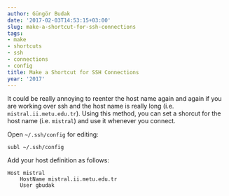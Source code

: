 ```yaml
---
author: Güngör Budak
date: '2017-02-03T14:53:15+03:00'
slug: make-a-shortcut-for-ssh-connections
tags:
- make
- shortcuts
- ssh
- connections
- config
title: Make a Shortcut for SSH Connections
year: '2017'
---
```


It could be really annoying to reenter the host name again and again if you are working over ssh and the host name is really long (i.e. `mistral.ii.metu.edu.tr`). Using this method, you can set a shorcut for the host name (i.e. `mistral`) and use it whenever you connect.


Open `~/.ssh/config` for editing:

    subl ~/.ssh/config

Add your host definition as follows:

    Host mistral
        HostName mistral.ii.metu.edu.tr
        User gbudak
